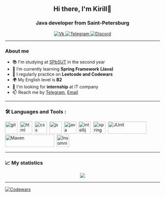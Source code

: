 <div id="header" align="center">
	<h2>Hi there, I'm Kirill👋</h2>
	<h3>Java developer from Saint-Petersburg</h3>
</div>

<div id="socials" align="center">
	<a href="https://vk.com/isthatkirill">
		<img src="https://img.shields.io/badge/вконтакте-7289DA.svg?&style=for-the-badge&logo=vk&logoColor=white" alt="Vk"/>
	</a>
    <a href="https://t.me/isthatkirill">
		<img src="https://img.shields.io/badge/Telegram-blue?style=for-the-badge&logo=telegram&logoColor=white" alt="Telegram"/>
	</a>
    <a href="https://discordapp.com/users/358272455535755317/ ">
		<img src="https://img.shields.io/badge/Discord-7289DA?style=for-the-badge&logo=discord&logoColor=white" alt="Discord"/>
	</a>
</div>

---

### About me

- :books: I'm studying at [SPbSUT](https://www.sut.ru/) in the second year
- :leaves: I’m currently learning **Spring Framework (Java)**
- 📝 I regularly practice on **Leetcode and Codewars**
- 🌍 My English level is **B2**
- :eyes: I'm looking for **internship** at IT company
- 📫 Reach me by [Telegram](https://t.me/isthatkirill), [Email](mailto:kirill.emelyanoff2021@yandex.ru)

---

### :hammer_and_wrench: Languages and Tools :

<img src="https://cdn.jsdelivr.net/gh/devicons/devicon/icons/git/git-original.svg" title="git" width="40" height="40"/>&nbsp;
<img src="https://cdn.jsdelivr.net/gh/devicons/devicon/icons/html5/html5-original.svg" title="html" width="40" height="40"/>&nbsp;
<img src="https://cdn.jsdelivr.net/gh/devicons/devicon/icons/css3/css3-original.svg" title="css" width="40" height="40"/>&nbsp;
<img src="https://cdn.jsdelivr.net/gh/devicons/devicon/icons/javascript/javascript-original.svg" title="js" width="40" height="40"/>&nbsp;
<img src="https://cdn.jsdelivr.net/gh/devicons/devicon/icons/java/java-original.svg" title="java" width="40" height="40"/>&nbsp;
<img src="https://cdn.jsdelivr.net/gh/devicons/devicon/icons/intellij/intellij-original.svg" title="intellij" width="40" height="40"/>&nbsp;
<img src="https://cdn.jsdelivr.net/gh/devicons/devicon/icons/spring/spring-original.svg" title="spring" width="40" height="40"/>&nbsp;
<img src="https://upload.wikimedia.org/wikipedia/commons/thumb/5/59/JUnit_5_Banner.png/330px-JUnit_5_Banner.png" title="JUnit" width="125" height="40"/>&nbsp;
<img src="https://upload.wikimedia.org/wikipedia/commons/thumb/5/52/Apache_Maven_logo.svg/510px-Apache_Maven_logo.svg.png" title="Maven" width="160" height="40"/>&nbsp;
<img src="https://seeklogo.com/images/I/insomnia-logo-A35E09EB19-seeklogo.com.png" title="Insomnia" width="40" height="40"/>&nbsp;





---

### :chart_with_upwards_trend: My statistics

<div id="stat" align="center">
	<img src="https://github-profile-summary-cards.vercel.app/api/cards/profile-details?username=isthatkirill&theme=github_dark"/>		
</div>

---

<a href="https://www.codewars.com/users/isthatkirill">
		<img src="https://www.codewars.com/users/isthatkirill/badges/small" alt="Codewars"/>
</a>
